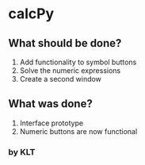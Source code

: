 # calcPy

## What should be done?

1. Add functionality to symbol buttons
1. Solve the numeric expressions
1. Create a second window

## What was done?

1. Interface prototype
1. Numeric buttons are now functional

### by KLT
